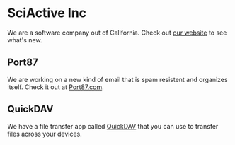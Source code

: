# SciActive Inc

We are a software company out of California. Check out [our website](https://sciactive.com) to see what's new.

## Port87

We are working on a new kind of email that is spam resistent and organizes itself. Check it out at [Port87.com](https://port87.com).

## QuickDAV

We have a file transfer app called [QuickDAV](https://sciactive.com/quickdav/) that you can use to transfer files across your devices.
